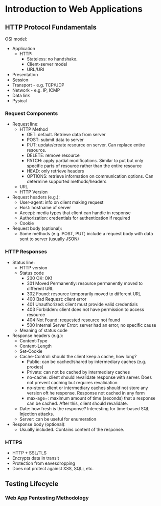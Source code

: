 # Introduction to Web Applications

## HTTP Protocol Fundamentals
OSI model:
- Application
  - HTTP:
    -  Stateless: no handshake.
    -  Client-server model
    -  URL/URI
- Presentation
- Session
- Transport - e.g. TCP/UDP
- Network - e.g. IP, ICMP
- Data link
- Pysical

### Request Components
- Request line:
  - HTTP Method
    - GET: default. Retrieve data from server
    - POST: submit data to server
    - PUT: update/create resource on server. Can replace entire resource.
    - DELETE: remove resource
    - PATCH: apply partial modifications. Similar to put but only specific parts of resource rather than the entire resource
    - HEAD: only retrieve headers
    - OPTIONS: retrieve information on communication options. Can determine supported methods/headers.
  - URL
  - HTTP Version
- Request headers (e.g.):
  - User-agent: info on client making request
  - Host: hostname of server
  - Accept: media types that client can handle in response
  - Authorization: credentials for authentication if required
  - Cookie
- Request body (optional):
  - Some methods (e.g. POST, PUT) include a request body with data sent to server (usually JSON)

### HTTP Responses
- Status line:
  - HTTP version
  - Status code
    - 200 OK: OK!
    - 301 Moved Permanently: resource permanently moved to different URL
    - 302 Found: resource temporarily moved to different URL
    - 400 Bad Request: client error
    - 401 Unauthorized: client must provide valid credentials
    - 403 Forbidden: client does not have permission to access resource
    - 404 Not Found: requested resource not found
    - 500 Internal Server Error: server had an error, no specific cause
  - Meaning of status code
- Response headers (e.g.):
  - Content-Type
  - Content-Length
  - Set-Cookie
  - Cache-Control: should the client keep a cache, how long?
    - Public: can be cached/shared by intermediary caches (e.g. proxies)
    - Private: can not be cached by intermediary caches
    - no-cache: client should revalidate response with server. Does not prevent caching but requires revalidation
    - no-store: client or intermediary caches should not store any version oft he response. Response not cached in any form
    - max-age=<SECONDS>: maximum amount of time (seconds) that a response can be cached. After this, client should revalidate.
  - Date: how fresh is the response? Interesting for time-based SQL Injection attacks.
  - Server: can be useful for enumeration
- Response body (optional):
  - Usually included. Contains content of the response.

### HTTPS
- HTTP + SSL/TLS
- Encrypts data in transit
- Protection from eavesdropping
- Does not protect against XSS, SQLi, etc.

## Testing Lifecycle
### Web App Pentesting Methodology
















